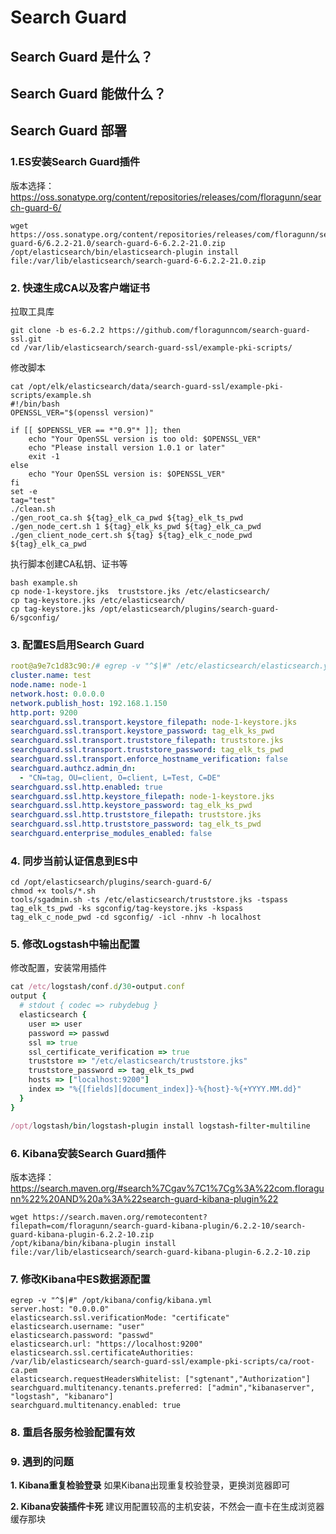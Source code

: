 # Search Guard

## Search Guard 是什么？

## Search Guard 能做什么？

## Search Guard 部署

### 1.ES安装Search Guard插件
版本选择：https://oss.sonatype.org/content/repositories/releases/com/floragunn/search-guard-6/
```
wget https://oss.sonatype.org/content/repositories/releases/com/floragunn/search-guard-6/6.2.2-21.0/search-guard-6-6.2.2-21.0.zip
/opt/elasticsearch/bin/elasticsearch-plugin install file:/var/lib/elasticsearch/search-guard-6-6.2.2-21.0.zip
```

### 2. 快速生成CA以及客户端证书
拉取工具库
```
git clone -b es-6.2.2 https://github.com/floragunncom/search-guard-ssl.git
cd /var/lib/elasticsearch/search-guard-ssl/example-pki-scripts/
```

修改脚本
```
cat /opt/elk/elasticsearch/data/search-guard-ssl/example-pki-scripts/example.sh 
#!/bin/bash
OPENSSL_VER="$(openssl version)"

if [[ $OPENSSL_VER == *"0.9"* ]]; then
	echo "Your OpenSSL version is too old: $OPENSSL_VER"
	echo "Please install version 1.0.1 or later"
	exit -1
else
    echo "Your OpenSSL version is: $OPENSSL_VER"
fi
set -e
tag="test"
./clean.sh
./gen_root_ca.sh ${tag}_elk_ca_pwd ${tag}_elk_ts_pwd
./gen_node_cert.sh 1 ${tag}_elk_ks_pwd ${tag}_elk_ca_pwd
./gen_client_node_cert.sh ${tag} ${tag}_elk_c_node_pwd ${tag}_elk_ca_pwd
```

执行脚本创建CA私钥、证书等
```
bash example.sh
cp node-1-keystore.jks  truststore.jks /etc/elasticsearch/
cp tag-keystore.jks /etc/elasticsearch/
cp tag-keystore.jks /opt/elasticsearch/plugins/search-guard-6/sgconfig/
```

### 3. 配置ES启用Search Guard
```yml
root@a9e7c1d83c90:/# egrep -v "^$|#" /etc/elasticsearch/elasticsearch.yml 
cluster.name: test
node.name: node-1
network.host: 0.0.0.0
network.publish_host: 192.168.1.150
http.port: 9200
searchguard.ssl.transport.keystore_filepath: node-1-keystore.jks
searchguard.ssl.transport.keystore_password: tag_elk_ks_pwd
searchguard.ssl.transport.truststore_filepath: truststore.jks
searchguard.ssl.transport.truststore_password: tag_elk_ts_pwd
searchguard.ssl.transport.enforce_hostname_verification: false
searchguard.authcz.admin_dn:
  - "CN=tag, OU=client, O=client, L=Test, C=DE"
searchguard.ssl.http.enabled: true
searchguard.ssl.http.keystore_filepath: node-1-keystore.jks
searchguard.ssl.http.keystore_password: tag_elk_ks_pwd
searchguard.ssl.http.truststore_filepath: truststore.jks
searchguard.ssl.http.truststore_password: tag_elk_ts_pwd
searchguard.enterprise_modules_enabled: false
```

### 4. 同步当前认证信息到ES中
```
cd /opt/elasticsearch/plugins/search-guard-6/
chmod +x tools/*.sh
tools/sgadmin.sh -ts /etc/elasticsearch/truststore.jks -tspass tag_elk_ts_pwd -ks sgconfig/tag-keystore.jks -kspass tag_elk_c_node_pwd -cd sgconfig/ -icl -nhnv -h localhost
```

### 5. 修改Logstash中输出配置
修改配置，安装常用插件
```ruby
cat /etc/logstash/conf.d/30-output.conf 
output {
  # stdout { codec => rubydebug }
  elasticsearch {
    user => user
    password => passwd
    ssl => true
    ssl_certificate_verification => true
    truststore => "/etc/elasticsearch/truststore.jks"
    truststore_password => tag_elk_ts_pwd
    hosts => ["localhost:9200"]
    index => "%{[fields][document_index]}-%{host}-%{+YYYY.MM.dd}"
  }
}

/opt/logstash/bin/logstash-plugin install logstash-filter-multiline
```

### 6. Kibana安装Search Guard插件
版本选择：https://search.maven.org/#search%7Cgav%7C1%7Cg%3A%22com.floragunn%22%20AND%20a%3A%22search-guard-kibana-plugin%22
```
wget https://search.maven.org/remotecontent?filepath=com/floragunn/search-guard-kibana-plugin/6.2.2-10/search-guard-kibana-plugin-6.2.2-10.zip
/opt/kibana/bin/kibana-plugin install file:/var/lib/elasticsearch/search-guard-kibana-plugin-6.2.2-10.zip
```

### 7. 修改Kibana中ES数据源配置
```
egrep -v "^$|#" /opt/kibana/config/kibana.yml 
server.host: "0.0.0.0"
elasticsearch.ssl.verificationMode: "certificate"
elasticsearch.username: "user"
elasticsearch.password: "passwd"
elasticsearch.url: "https://localhost:9200"
elasticsearch.ssl.certificateAuthorities: /var/lib/elasticsearch/search-guard-ssl/example-pki-scripts/ca/root-ca.pem
elasticsearch.requestHeadersWhitelist: ["sgtenant","Authorization"]
searchguard.multitenancy.tenants.preferred: ["admin","kibanaserver", "logstash", "kibanaro"]
searchguard.multitenancy.enabled: true
```

### 8. 重启各服务检验配置有效

### 9. 遇到的问题
  **1. Kibana重复检验登录**
  如果Kibana出现重复校验登录，更换浏览器即可

  **2. Kibana安装插件卡死**
  建议用配置较高的主机安装，不然会一直卡在生成浏览器缓存那块
  
  